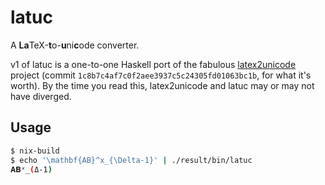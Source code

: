 # latuc

A **La**TeX-**t**o-**u**ni**c**ode converter.

v1 of latuc is a one-to-one Haskell port of the fabulous [latex2unicode](https://github.com/tomtung/latex2unicode) project (commit `1c8b7c4af7c0f2aee3937c5c24305fd01063bc1b`, for what it's worth). By the time you read this, latex2unicode and latuc may or may not have diverged.

## Usage

```bash
$ nix-build
$ echo '\mathbf{AB}^x_{\Delta-1}' | ./result/bin/latuc
𝐀𝐁ˣ_(Δ-1)
```
